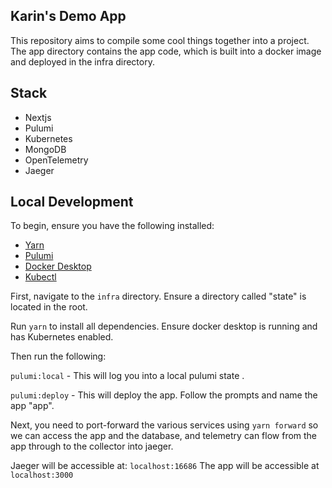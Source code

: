 ## Karin's Demo App

This repository aims to compile some cool things together into a project. The app directory contains the app code, which is built into a docker image and deployed in the infra directory.

## Stack

- Nextjs
- Pulumi
- Kubernetes
- MongoDB
- OpenTelemetry
- Jaeger

## Local Development

To begin, ensure you have the following installed:

- [Yarn](https://classic.yarnpkg.com/lang/en/docs/install/#mac-stable)
- [Pulumi](https://www.pulumi.com/docs/iac/download-install/)
- [Docker Desktop](https://www.docker.com/products/docker-desktop/)
- [Kubectl](https://kubernetes.io/docs/tasks/tools/install-kubectl-macos/)

First, navigate to the `infra` directory. Ensure a directory called "state" is located in the root.

Run `yarn` to install all dependencies. Ensure docker desktop is running and has Kubernetes enabled.

Then run the following:

`pulumi:local` - This will log you into a local pulumi state .

`pulumi:deploy` - This will deploy the app. Follow the prompts and name the app "app".

Next, you need to port-forward the various services using `yarn forward` so we can access the app and the database, and telemetry can flow from the app through to the collector into jaeger.

Jaeger will be accessible at: `localhost:16686`
The app will be accessible at `localhost:3000`
